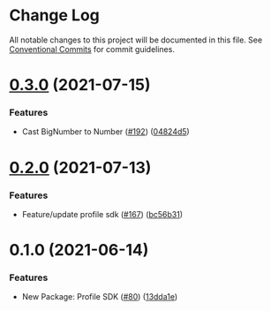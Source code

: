 # Change Log

All notable changes to this project will be documented in this file.
See [Conventional Commits](https://conventionalcommits.org) for commit guidelines.

# [0.3.0](https://github.com/crystalswap/crystal-toolkit/tree/master/packages/crystal-profile-sdk/compare/@crystalswap/profile-sdk@0.2.0...@crystalswap/profile-sdk@0.3.0) (2021-07-15)


### Features

* Cast BigNumber to Number ([#192](https://github.com/crystalswap/crystal-toolkit/tree/master/packages/crystal-profile-sdk/issues/192)) ([04824d5](https://github.com/crystalswap/crystal-toolkit/tree/master/packages/crystal-profile-sdk/commit/04824d55691ef226ebefaebb9dff21151ffc5cea))





# [0.2.0](https://github.com/crystalswap/crystal-toolkit/tree/master/packages/crystal-profile-sdk/compare/@crystalswap/profile-sdk@0.1.0...@crystalswap/profile-sdk@0.2.0) (2021-07-13)


### Features

* Feature/update profile sdk ([#167](https://github.com/crystalswap/crystal-toolkit/tree/master/packages/crystal-profile-sdk/issues/167)) ([bc56b31](https://github.com/crystalswap/crystal-toolkit/tree/master/packages/crystal-profile-sdk/commit/bc56b31f5dcf4ce63eec15cc0b275cf41539ebb4))





# 0.1.0 (2021-06-14)


### Features

* New Package: Profile SDK ([#80](https://github.com/crystalswap/crystal-toolkit/tree/master/packages/crystal-profile-sdk/issues/80)) ([13dda1e](https://github.com/crystalswap/crystal-toolkit/tree/master/packages/crystal-profile-sdk/commit/13dda1e43c6528dd7a1812c8a860f6f242148062))
